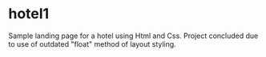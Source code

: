# hotel1
Sample landing page for a hotel using Html and Css. Project concluded due to use of outdated "float" method of layout styling. 
